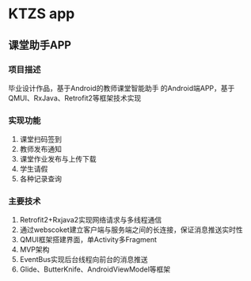 # KTZS app
## 课堂助手APP
### 项目描述
毕业设计作品，基于Android的教师课堂智能助手 的Android端APP，基于QMUI、RxJava、Retrofit2等框架技术实现
### 实现功能
1. 课堂扫码签到
2. 教师发布通知
3. 课堂作业发布与上传下载
4. 学生请假
5. 各种记录查询
### 主要技术
1. Retrofit2+Rxjava2实现网络请求与多线程通信
2. 通过webscoket建立客户端与服务端之间的长连接，保证消息推送实时性
3. QMUI框架搭建界面，单Activity多Fragment
4. MVP架构
5. EventBus实现后台线程向前台的消息推送
5. Glide、ButterKnife、AndroidViewModel等框架
